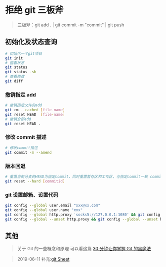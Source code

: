 # 拒绝 git 三板斧

> 三板斧：git add . | git commit -m "commit" | git push

## 初始化及状态查询

```bash
# 初始化一个git项目
git init
# 查看状态
git status
git status -sb
# 查看修改
git diff
```

### 撤销指定 add

```bash
# 撤销指定文件的add
git rm --cached [file-name]
git reset HEAD  [file-name]
# 撤销全部add
git reset HEAD .
```

### 修改 commit 描述

```bash
# 修改commit描述
git commit -m --amend
```

### 版本回退

```bash
# 重置当前分支的HEAD为指定commit，同时重置暂存区和工作区，与指定commit一致 commitid可以通过git log查看
git reset --hard [commitid]
```

### git 设置邮箱、设置代码

```bash
git config --global user.email "xxx@xx.com"
git config --global user.name "xxx"
git config --global http.proxy 'socks5://127.0.0.1:1080' && git config --global https.proxy 'socks5://127.0.0.1:1080'
git config --global --unset http.proxy && git config --global --unset https.proxy
```

## 其他

> 关于 Git 的一些概念和原理 可以看这篇 [30 分钟让你掌握 Git 的黑魔法](https://mp.weixin.qq.com/s?__biz=MjM5MTA1MjAxMQ==&mid=2651232366&idx=1&sn=442517c7f8360f7d3d52c064de9e1a06&chksm=bd4941ea8a3ec8fcaa27d82a94dd51ceabf43ca5022d4a8cff920167b5ffdc640c271f6b2ce3&mpshare=1&scene=1&srcid=&key=917d2cc49edc9538314da0582f2af640df29e4ef1cbd1b56571179967f26b0d8078a029e1961139320d8eaaff65d7855e24f09467addd9275c09b6f67fa009ed59c5f622d513e07ec3c7771bd22a865a&ascene=1&uin=Mjk0NDQxMjgyMA%3D%3D&devicetype=Windows+8&version=62060739&lang=zh_CN&pass_ticket=jBZBGhukmZT2FkPYS9cHrHeLin53m785qt0O%2BylBFLbOcgANVZZ%2BPdcYQ5RHaq%2BV)

> 2019-06-11 补充:[git Sheet](https://shfshanyue.github.io/cheat-sheets/git)
